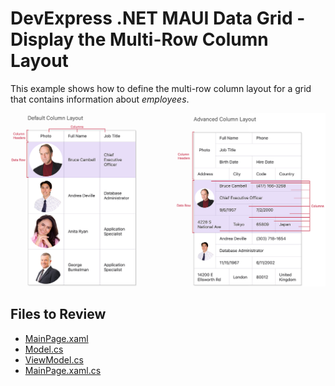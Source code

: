 # DevExpress .NET MAUI Data Grid - Display the Multi-Row Column Layout

This example shows how to define the multi-row column layout for a grid that contains information about *employees*.

<img src="./img/advanced-column-layouts.png"/>

<!-- default file list -->
## Files to Review

* [MainPage.xaml](./DataGrid_AdvancedColumnLayout/MainPage.xaml)
* [Model.cs](./DataGrid_AdvancedColumnLayout/Model.cs)
* [ViewModel.cs](./DataGrid_AdvancedColumnLayout/ViewModel.cs)
* [MainPage.xaml.cs](./DataGrid_AdvancedColumnLayout/MainPage.xaml.cs)

<!-- default file list end -->
